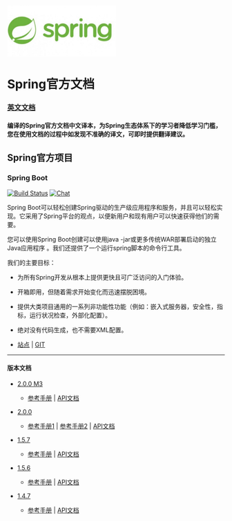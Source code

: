 <img src="img/Sping_Logo.jpg" width="50%" height="50%" />

# Spring官方文档

### [英文文档](README.md)

#### 编译的Spring官方文档中文译本，为Spring生态体系下的学习者降低学习门槛，您在使用文档的过程中如发现不准确的译文，可即时提供翻译建议。

## Spring官方项目

### Spring Boot
[![Build Status](https://ci.spring.io/api/v1/teams/spring-boot/pipelines/spring-boot/jobs/build/badge)](https://ci.spring.io/teams/spring-boot/pipelines/spring-boot?groups=Build")   [![Chat](https://badges.gitter.im/JoinChat.svg)](https://gitter.im/spring-projects/spring-boot?utm_source=badge&utm_medium=badge&utm_campaign=pr-badge&utm_content=badge")

Spring Boot可以轻松创建Spring驱动的生产级应用程序和服务，并且可以轻松实现。它采用了Spring平台的观点，以便新用户和现有用户可以快速获得他们的需要。

您可以使用Spring Boot创建可以使用java -jar或更多传统WAR部署启动的独立Java应用程序 。我们还提供了一个运行spring脚本的命令行工具。

我们的主要目标：

* 为所有Spring开发从根本上提供更快且可广泛访问的入门体验。
* 开箱即用，但随着需求开始变化而迅速摆脱困境。
* 提供大类项目通用的一系列非功能性功能（例如：嵌入式服务器，安全性，指标，运行状况检查，外部化配置）。
* 绝对没有代码生成，也不需要XML配置。

* [站点](https://spring.io/projects/spring-boot) | [GIT](https://github.com/spring-projects/spring-boot)
-------
#### 版本文档
* [2.0.0 M3](https://github.com/caojiele/Spring-official-reference/blob/master/Spring-Boot/version/documents/2.0.0.M3)
  * [参考手册](https://github.com/caojiele/Spring-official-reference/blob/master/Spring-Boot/version/documents/2.0.0.M3/参考手册.md) | [API文档](https://github.com/caojiele/Spring-official-reference/blob/master/Spring-Boot/version/documents/2.0.0.M3/API.md)
  
* [2.0.0](https://github.com/caojiele/Spring-official-reference/blob/master/Spring-Boot/version/documents/2.0.0)
  * [参考手册1](https://github.com/caojiele/Spring-official-reference/blob/master/Spring-Boot/version/documents/2.0.0/参考手册1.md) | [参考手册2](https://github.com/caojiele/Spring-official-reference/blob/master/Spring-Boot/version/documents/2.0.0/参考手册2.md) | [API文档](https://github.com/caojiele/Spring-official-reference/blob/master/Spring-Boot/version/documents/2.0.0/API.md)

* [1.5.7](https://github.com/caojiele/Spring-official-reference/blob/master/Spring-Boot/version/documents/1.5.7)
  * [参考手册](https://github.com/caojiele/Spring-official-reference/blob/master/Spring-Boot/version/documents/1.5.7/参考手册.md) | [API文档](https://github.com/caojiele/Spring-official-reference/blob/master/Spring-Boot/version/documents/1.5.7/API.md)
  
* [1.5.6](https://github.com/caojiele/Spring-official-reference/blob/master/Spring-Boot/version/documents/1.5.6)
  * [参考手册](https://github.com/caojiele/Spring-official-reference/blob/master/Spring-Boot/version/documents/1.5.6/参考手册.md) | [API文档](https://github.com/caojiele/Spring-official-reference/blob/master/Spring-Boot/version/documents/1.5.6/API.md)
  
* [1.4.7](https://github.com/caojiele/Spring-official-reference/blob/master/Spring-Boot/version/documents/1.4.7)
  * [参考手册](https://github.com/caojiele/Spring-official-reference/blob/master/Spring-Boot/version/documents/1.4.7/参考手册.md) | [API文档](https://github.com/caojiele/Spring-official-reference/blob/master/Spring-Boot/version/documents/1.4.7/API.md)
